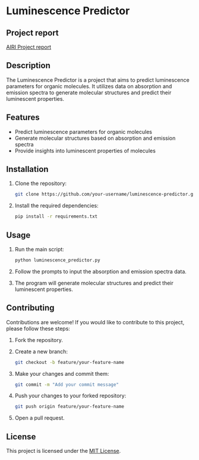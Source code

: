 # Luminescence Predictor

## Project report

[AIRI Project report](https://docs.google.com/document/d/1QW4Sq1GmfwkoeHdjRb2hm1bmpEAMy2SSsTfuJJGe35c/edit#heading=h.6x7a7xj9dqky)

## Description

The Luminescence Predictor is a project that aims to predict luminescence parameters for organic molecules. It utilizes data on absorption and emission spectra to generate molecular structures and predict their luminescent properties.

## Features

- Predict luminescence parameters for organic molecules
- Generate molecular structures based on absorption and emission spectra
- Provide insights into luminescent properties of molecules

## Installation

1. Clone the repository:

    ```bash
    git clone https://github.com/your-username/luminescence-predictor.git
    ```

2. Install the required dependencies:

    ```bash
    pip install -r requirements.txt
    ```

## Usage

1. Run the main script:

    ```bash
    python luminescence_predictor.py
    ```

2. Follow the prompts to input the absorption and emission spectra data.

3. The program will generate molecular structures and predict their luminescent properties.

## Contributing

Contributions are welcome! If you would like to contribute to this project, please follow these steps:

1. Fork the repository.

2. Create a new branch:

    ```bash
    git checkout -b feature/your-feature-name
    ```

3. Make your changes and commit them:

    ```bash
    git commit -m "Add your commit message"
    ```

4. Push your changes to your forked repository:

    ```bash
    git push origin feature/your-feature-name
    ```

5. Open a pull request.

## License

This project is licensed under the [MIT License](LICENSE).